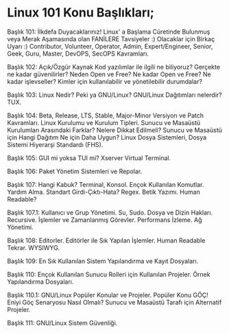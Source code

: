 # Linux 101 Konu Başlıkları;


Başlık 101: İlkdefa Duyacaklarınız! Linux' a Başlama Cüretinde Bulunmuş veya Merak Aşamasında olan FANİLERE Tavsiyeler :) Olacaklar için Birkaç Uyarı :) Contributor, Volunteer, Operator, Admin, Expert/Engineer, Senior, Geek, Guru, Master, DevOPS, SecOPS Kavramları.

Başlık 102: Açık/Özgür Kaynak Kod yazılımlar ile ilgili ne biliyoruz? Gerçekte ne kadar güvenilirler? Neden Open ve Free? Ne kadar Open ve Free? Ne kadar işlevseller? Kimler için kullanılabilir ve yönetilebilir durumdalar?

Başlık 103: Linux Nedir? Peki ya GNU/Linux? GNU/Linux Dağıtımları nelerdir? TUX.

Başlık 104: Beta, Release, LTS, Stable, Major-Minor Versiyon ve Patch Kavramları. Linux Kurulumu ve Kurulum Tipleri. Sunucu ve Masaüstü Kurulumları Arasındaki Farklar? Nelere Dikkat Edilmeli? Sunucu ve Masaüstü için Hangi Dağıtım Ne için Daha Uygun? Linux Dosya Sistemleri, Dosya Sistemi Hiyerarşi Standardı (FHS).

Başlık 105: GUI mi yoksa TUI mi? Xserver Virtual Terminal.

Başlık 106: Paket Yönetim Sistemleri ve Repolar. 

Başlık 107: Hangi Kabuk? Terminal, Konsol. Ençok Kullanılan Komutlar. Yardım Alma. Standart Girdi-Çıktı-Hata? Regex. Betik Yazımı. Human Readable?

Başlık 107.1: Kullanıcı ve Grup Yönetimi. Su, Sudo. Dosya ve Dizin Hakları. Recursive. İşlemler ve Zamanlanmış Görevler. Performans İzleme. Ağ Yönetimi.

Başlık 108: Editorler. Editörler ile Sık Yapılan İşlemler. Human Readable Tekrar. WYSIWYG.

Başlık 109: En Sık Kullanılan Sistem Yapılandırma ve Kayıt Dosyaları.

Başlık 110: Ençok Kullanılan Sunucu Rolleri için Kullanılan Projeler. Örnek Yapılandırma Dosyaları.

Başlık 110.1: GNU/Linux Popüler Konular ve Projeler. Popüler Konu GÖÇ! Eniyi Göç Senaryosu Nasıl Olmalı? Sunucu ve Masaüstü Tarafı için Alternatif Projeler. 

Başlık 111: GNU/Linux Sistem Güvenliği.
